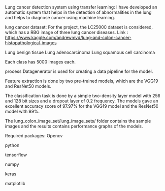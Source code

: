 Lung cancer detection system using transfer learning:
I have developed an automatic system that helps in the detection of abnormalities in the lung and helps to diagnose cancer using machine learning.

lung cancer dataset:
For the project, the LC25000 dataset is considered, which has a RBG image of three lung cancer diseases. Link : https://www.kaggle.com/andrewmvd/lung-and-colon-cancer-histopathological-images

Lung benign tissue Lung adenocarcinoma Lung squamous cell carcinoma

Each class has 5000 images each.

process
Datagenerator is used for creating a data pipeline for the model.

Feature extraction is done by two pre-trained models, which are the VGG19 and ResNet50 models.

The classification task is done by a simple two-density layer model with 256 and 128 bit sizes and a dropout layer of 0.2 frequency. The models gave an excellent accuracy score of 97.97% for the VGG19 model and the ResNet50 model with 99%.

The lung_colon_image_set/lung_image_sets/ folder contains the sample images and the results contains performance graphs of the models.

Required packages:
Opencv

python

tensorflow

numpy

keras

matplotlib
